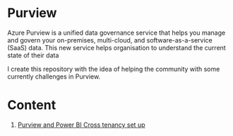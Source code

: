 # Purview

Azure Purview is a unified data governance service that helps you manage and govern your on-premises, multi-cloud, and software-as-a-service (SaaS) data. This new service helps organisation to understand the current state of their data

I create this repository with the idea of helping the community with some currently challenges in Purview. 

# Content

1. [Purview and Power BI Cross tenancy set up](./purview-powerbicrosstenancy.md)
